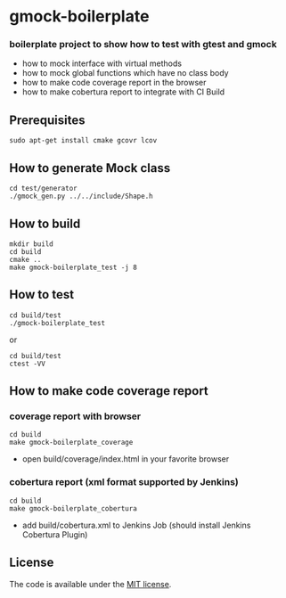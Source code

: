 # gmock-boilerplate

### boilerplate project to show how to test with gtest and gmock
- how to mock interface with virtual methods
- how to mock global functions which have no class body
- how to make code coverage report in the browser
- how to make cobertura report to integrate with CI Build

## Prerequisites

```
sudo apt-get install cmake gcovr lcov
```

## How to generate Mock class
```
cd test/generator
./gmock_gen.py ../../include/Shape.h
```

## How to build

```
mkdir build
cd build
cmake ..
make gmock-boilerplate_test -j 8
```

## How to test

```
cd build/test
./gmock-boilerplate_test
```
or
```
cd build/test
ctest -VV
```

## How to make code coverage report

### coverage report with browser
```
cd build
make gmock-boilerplate_coverage
```
- open build/coverage/index.html in your favorite browser

### cobertura report (xml format supported by Jenkins)
```
cd build
make gmock-boilerplate_cobertura
```
- add build/cobertura.xml to Jenkins Job (should install Jenkins Cobertura Plugin)

## License

The code is available under the [MIT license](LICENSE.txt).

